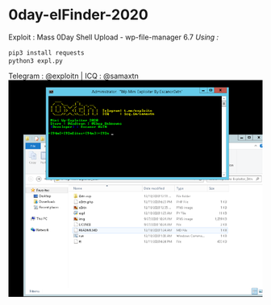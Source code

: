 # 0day-elFinder-2020
Exploit : Mass 0Day Shell Upload - wp-file-manager 6.7
*Using :*
```
pip3 install requests
python3 expl.py
```
Telegram : @exploitn | ICQ : @samaxtn
<img src="img.png">
